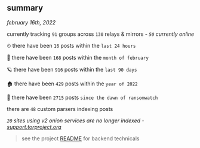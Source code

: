 
## summary
_february 16th, 2022_

currently tracking `91` groups across `130` relays & mirrors - _`50` currently online_

⏲ there have been `16` posts within the `last 24 hours`

🦈 there have been `168` posts within the `month of february`

🪐 there have been `916` posts within the `last 90 days`

🏚 there have been `429` posts within the `year of 2022`

🦕 there have been `2715` posts `since the dawn of ransomwatch`

there are `48` custom parsers indexing posts

_`20` sites using v2 onion services are no longer indexed - [support.torproject.org](https://support.torproject.org/onionservices/v2-deprecation/)_

> see the project [README](https://github.com/thetanz/ransomwatch#ransomwatch--) for backend technicals
